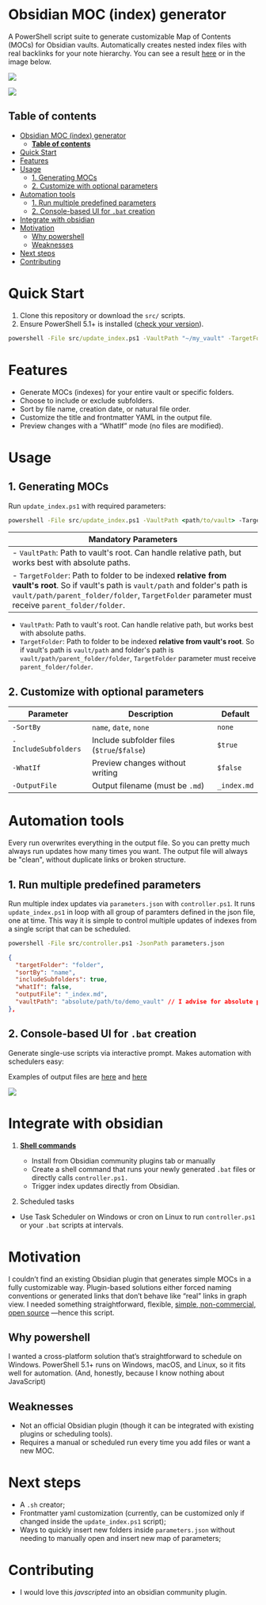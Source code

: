 # Obsidian MOC (index) generator

A PowerShell script suite to generate customizable Map of Contents (MOCs) for Obsidian vaults. Automatically creates nested index files with real backlinks for your note hierarchy. You can see a result [here](demo_vault/folder/_index.md) or in the image below.

![](readme_images/image3.png)

![](readme_images/image4.png)

## **Table of contents**

- [Obsidian MOC (index) generator](#obsidian-moc-index-generator)
  - [**Table of contents**](#table-of-contents)
- [Quick Start](#quick-start)
- [Features](#features)
- [Usage](#usage)
  - [1. Generating MOCs](#1-generating-mocs)
  - [2. Customize with optional parameters](#2-customize-with-optional-parameters)
- [Automation tools](#automation-tools)
  - [1. Run multiple predefined parameters](#1-run-multiple-predefined-parameters)
  - [2. Console-based UI for `.bat` creation](#2-console-based-ui-for-bat-creation)
- [Integrate with obsidian](#integrate-with-obsidian)
- [Motivation](#motivation)
  - [Why powershell](#why-powershell)
  - [Weaknesses](#weaknesses)
- [Next steps](#next-steps)
- [Contributing](#contributing)

# Quick Start

1. Clone this repository or download the `src/` scripts.
2. Ensure PowerShell 5.1+ is installed ([check your version](https://aka.ms/PSVersion)).

```cmd
powershell -File src/update_index.ps1 -VaultPath "~/my_vault" -TargetFolder "Notes"
```

# Features
- Generate MOCs (indexes) for your entire vault or specific folders.
- Choose to include or exclude subfolders.
- Sort by file name, creation date, or natural file order.
- Customize the title and frontmatter YAML in the output file.
- Preview changes with a “WhatIf” mode (no files are modified).

# Usage

## 1. Generating MOCs


Run `update_index.ps1` with required parameters:

```cmd
powershell -File src/update_index.ps1 -VaultPath <path/to/vault> -TargetFolder <path/to/folder-to-be-indexed>
```
| Mandatory Parameters |
|----------------------|
|- `VaultPath`: Path to vault's root. Can handle relative path, but works best with absolute paths.|
|- `TargetFolder`: Path to folder to be indexed **relative from vault's root**. So if vault's path is `vault/path` and folder's path is `vault/path/parent_folder/folder`, `TargetFolder` parameter must receive `parent_folder/folder`.|

- `VaultPath`: Path to vault's root. Can handle relative path, but works best with absolute paths.
- `TargetFolder`: Path to folder to be indexed **relative from vault's root**. So if vault's path is `vault/path` and folder's path is `vault/path/parent_folder/folder`, `TargetFolder` parameter must receive `parent_folder/folder`.

## 2. Customize with optional parameters

| Parameter           | Description                          | Default       |
|---------------------|--------------------------------------|---------------|
| `-SortBy`           | `name`, `date`, `none`               | `none`        |
| `-IncludeSubfolders`| Include subfolder files (`$true`/`$false`) | `$true` |
| `-WhatIf`           | Preview changes without writing      | `$false`      |
| `-OutputFile`       | Output filename (must be `.md`)      | `_index.md`   |


# Automation tools

Every run overwrites everything in the output file. So you can pretty much always run updates how many times you want. The output file will always be "clean", without duplicate links or broken structure.

## 1. Run multiple predefined parameters

Run multiple index updates via `parameters.json` with `controller.ps1`. It runs `update_index.ps1` in loop with all group of paramters defined in the json file, one at time. This way it is simple to control multiple updates of indexes from a single script that can be scheduled.

```cmd
powershell -File src/controller.ps1 -JsonPath parameters.json
```

```json
{
  "targetFolder": "folder",
  "sortBy": "name",
  "includeSubfolders": true,
  "whatIf": false,
  "outputFile": "_index.md",
  "vaultPath": "absolute/path/to/demo_vault" // I advise for absolute paths here, but it can run with relative path
},
```

## 2. Console-based UI for `.bat` creation

Generate single-use scripts via interactive prompt. Makes  automation with schedulers easy:

Examples of output files are [here](outputs/indexGenerator_demo_vault_folder.bat) and [here](outputs/indexGenerator_demo_vault_subfolder.bat)

![](readme_images/image9.png)

# Integrate with obsidian

1. [**Shell commands**](https://github.com/Taitava/obsidian-shellcommands)
   - Install from Obsidian community plugins tab or manually
   - Create a shell command that runs your newly generated `.bat` files or directly calls `controller.ps1.`
   - Trigger index updates directly from Obsidian.


2. Scheduled tasks
  - Use Task Scheduler on Windows or cron on Linux to run `controller.ps1` or your `.bat` scripts at intervals.
   
# Motivation

I couldn’t find an existing Obsidian plugin that generates simple MOCs in a fully customizable way. Plugin-based solutions either forced naming conventions or generated links that don’t behave like “real” links in graph view. I needed something straightforward, flexible, [simple, non-commercial, open source](https://www.youtube.com/watch?v=XRpHIa-2XCE) —hence this script.


## Why powershell

I wanted a cross-platform solution that’s straightforward to schedule on Windows. PowerShell 5.1+ runs on Windows, macOS, and Linux, so it fits well for automation. (And, honestly, because I know nothing about JavaScript)


## Weaknesses

- Not an official Obsidian plugin (though it can be integrated with existing plugins or scheduling tools).
- Requires a manual or scheduled run every time you add files or want a new MOC.

# Next steps

- A `.sh` creator;
- Frontmatter yaml customization (currently, can be customized only if changed inside the `update_index.ps1` script);
- Ways to quickly insert new folders inside `parameters.json` without needing to manually open and insert new map of parameters;

# Contributing

- I would love this *javscripted* into an obsidian community plugin.